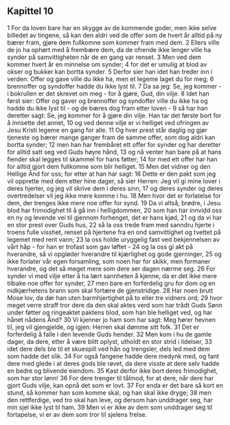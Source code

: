 ## Kapittel 10

1 For da loven bare har en skygge av de kommende goder, men ikke selve billedet av tingene, så kan den aldri ved de offer som de hvert år alltid på ny bærer fram, gjøre dem fullkomne som kommer fram med dem.
2 Ellers ville de jo ha ophørt med å frembære dem, da de ofrende ikke lenger ville ha synder på samvittigheten når de en gang var renset.
3 Men ved dem kommer hvert år en minnelse om synder;
4 for det er umulig at blod av okser og bukker kan bortta synder.
5 Derfor sier han idet han treder inn i verden: Offer og gave ville du ikke ha, men et legeme laget du for meg;
6 brennoffer og syndoffer hadde du ikke lyst til.
7 Da sa jeg: Se, jeg kommer - i bokrullen er det skrevet om meg - for å gjøre, Gud, din vilje.
8 Idet han først sier: Offer og gaver og brennoffer og syndoffer ville du ikke ha og hadde du ikke lyst til - og de bæres dog fram etter loven -
9 så har han deretter sagt: Se, jeg kommer for å gjøre din vilje. Han tar det første bort for å innsette det annet,
10 og ved denne vilje er vi helliget ved ofringen av Jesu Kristi legeme en gang for alle.
11 Og hver prest står daglig og gjør tjeneste og bærer mange ganger fram de samme offer, som dog aldri kan bortta synder;
12 men han har frembåret ett offer for synder og har deretter for alltid satt seg ved Guds høyre hånd,
13 og nå venter han bare på at hans fiender skal legges til skammel for hans føtter;
14 for med ett offer har han for alltid gjort dem fullkomne som blir helliget.
15 Men det vidner og den Hellige Ånd for oss; for etter at han har sagt:
16 Dette er den pakt som jeg vil opprette med dem etter hine dager, så sier Herren: Jeg vil gi mine lover i deres hjerter, og jeg vil skrive dem i deres sinn,
17 og deres synder og deres overtredelser vil jeg ikke mere komme i hu.
18 Men hvor det er forlatelse for dem, der trenges ikke mere noe offer for synd.
19 Da vi altså, brødre, i Jesu blod har frimodighet til å gå inn i helligdommen,
20 som han har innvidd oss en ny og levende vei til gjennom forhenget, det er hans kjød,
21 og da vi har en stor prest over Guds hus,
22 så la oss trede fram med sanndru hjerte i troens fulle visshet, renset på hjertene fra en ond samvittighet og tvettet på legemet med rent vann;
23 la oss holde uryggelig fast ved bekjennelsen av vårt håp - for han er trofast som gav løftet -
24 og la oss gi akt på hverandre, så vi opgløder hverandre til kjærlighet og gode gjerninger,
25 og ikke forlater vår egen forsamling, som noen har for skikk, men formaner hverandre, og det så meget mere som dere ser dagen nærme seg.
26 For synder vi med vilje etter å ha lært sannheten å kjenne, da er det ikke mere tilbake noe offer for synder,
27 men bare en forferdelig gru for dom og en nidkjærhetens brann som skal fortære de gjenstridige.
28 Har noen brutt Mose lov, da dør han uten barmhjertighet på to eller tre vidners ord;
29 hvor meget verre straff tror dere da den skal aktes verd som har trådt Guds Sønn under føtter og ringeaktet paktens blod, som han ble helliget ved, og har hånet nådens Ånd?
30 Vi kjenner jo ham som har sagt: Meg hører hevnen til, jeg vil gjengjelde, og igjen: Herren skal dømme sitt folk.
31 Det er forferdelig å falle i den levende Guds hender.
32 Men kom i hu de gamle dager, da dere, etter å være blitt oplyst, utholdt en stor strid i lidelser,
33 idet dere dels ble til et skuespill ved hån og trengsler, dels led med dem som hadde det slik.
34 For også fangene hadde dere medynk med, og fant dere med glede i at deres gods ble røvet, da dere visste at dere selv hadde en bedre og blivende eiendom.
35 Kast derfor ikke bort deres frimodighet, som har stor lønn!
36 For dere trenger til tålmod, for at dere, når dere har gjort Guds vilje, kan opnå det som er lovt.
37 For enda er det bare så kort en stund, så kommer han som komme skal, og han skal ikke dryge;
38 men den rettferdige, ved tro skal han leve, og dersom han unddrager seg, har min sjel ikke lyst til ham.
39 Men vi er ikke av dem som unddrager seg til fortapelse, vi er av dem som tror til sjelens frelse.
